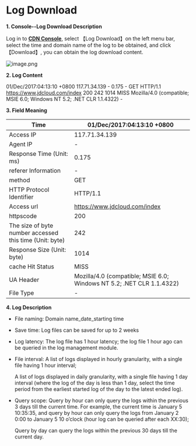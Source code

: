 # **Log Download**

**1. Console--Log Download Description**

Log in to [**CDN Console**](https://cdn-console.jdcloud.com/logmanage), select 【Log Download】on the left menu bar, select the time and domain name of the log to be obtained, and click 【Download】, you can obtain the log download content.

![image.png](https://img1.jcloudcs.com/cms/233c0daa-5be2-4045-8203-47d1c7da692320180109182340.png)

**2. Log Content**

01/Dec/2017:04:13:10 +0800 117.71.34.139 - 0.175 - GET HTTP/1.1 https://www.jdcloud.com/index 200 242 1014 MISS Mozilla/4.0 (compatible; MSIE 6.0; Windows NT 5.2; .NET CLR 1.1.4322) -

**3. Field Meaning**

| Time                           | 01/Dec/2017:04:13:10 +0800                                   |
| ------------------------------ | ------------------------------------------------------------ |
| Access IP                         | 117.71.34.139                                                |
| Agent IP                         | -                                                            |
| Response Time (Unit: ms)             | 0.175                                                        |
| referer Information                    | -                                                            |
| method                         | GET                                                          |
| HTTP Protocol Identifier                   | HTTP/1.1                                                     |
| Access url                        | https://www.jdcloud.com/index                                |
| httpscode                      | 200                                                          |
| The size of byte number accessed this time (Unit: byte) | 242                                                          |
| Response Size (Unit: byte)           | 1014                                                         |
| cache Hit Status                  | MISS                                                         |
| UA Header                           | Mozilla/4.0 (compatible; MSIE 6.0; Windows NT 5.2; .NET CLR 1.1.4322) |
| File Type                       | -                                                            |

**4. Log Description**

- File naming: Domain name_date_starting time

- Save time: Log files can be saved for up to 2 weeks

- Log latency: The log file has 1 hour latency; the log file 1 hour ago can be queried in the log management module.

- File interval: A list of logs displayed in hourly granularity, with a single file having 1 hour interval;

  A list of logs displayed in daily granularity, with a single file having 1 day interval (where the log of the day is less than 1 day, select the time period from the earliest started log of the day to the latest ended log).

- Query scope: Query by hour can only query the logs within the previous 3 days till the current time. For example, the current time is January 5 10:35:35, and query by hour can only query the logs from January 2 0:00 to January 5 10 o’clock (hour log can be queried after each XX:30);

  Query by day can query the logs within the previous 30 days till the current day.